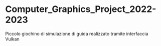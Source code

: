 # Computer_Graphics_Project_2022-2023
Piccolo giochino di simulazione di guida realizzato tramite interfaccia Vulkan
